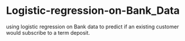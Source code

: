 # Logistic-regression-on-Bank_Data
using logistic regression on Bank data to predict if an existing customer would subscribe to a term deposit.
